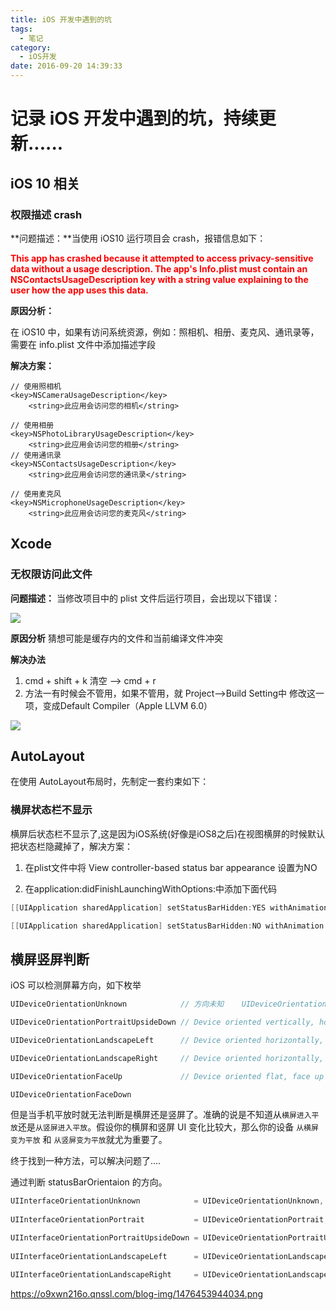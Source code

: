 ```yaml
---
title: iOS 开发中遇到的坑
tags:
  - 笔记
category:
  - iOS开发
date: 2016-09-20 14:39:33
---
```


# 记录 iOS 开发中遇到的坑，持续更新......
## iOS 10 相关

### 权限描述 crash 
**问题描述：**当使用 iOS10 运行项目会 crash，报错信息如下：

<font color=red>**This app has crashed because it attempted to access privacy-sensitive data without a usage description.  The app's Info.plist must contain an NSContactsUsageDescription key with a string value explaining to the user how the app uses this data.**</font>

**原因分析：**

在 iOS10 中，如果有访问系统资源，例如：照相机、相册、麦克风、通讯录等，需要在 info.plist 文件中添加描述字段

**解决方案：**

<!--more-->

```
// 使用照相机
<key>NSCameraUsageDescription</key>    
	<string>此应用会访问您的相机</string>

// 使用相册
<key>NSPhotoLibraryUsageDescription</key>
    <string>此应用会访问您的相册</string>
// 使用通讯录
<key>NSContactsUsageDescription</key>    
	<string>此应用会访问您的通讯录</string>

// 使用麦克风
<key>NSMicrophoneUsageDescription</key>    
	<string>此应用会访问您的麦克风</string>
```

## Xcode

### 无权限访问此文件
**问题描述：**
   当修改项目中的 plist 文件后运行项目，会出现以下错误：

![](https://o9xwn216o.qnssl.com/blog-img/1473670178405.png)

**原因分析**
猜想可能是缓存内的文件和当前编译文件冲突

**解决办法**
1. cmd + shift + k 清空 -—> cmd + r
2. 方法一有时候会不管用，如果不管用，就 Project-->Build Setting中 修改这一项，变成Default Compiler（Apple LLVM 6.0） 

![](https://o9xwn216o.qnssl.com/blog-img/1473670782316.png)

## AutoLayout
在使用 AutoLayout布局时，先制定一套约束如下：



### 横屏状态栏不显示
横屏后状态栏不显示了,这是因为iOS系统(好像是iOS8之后)在视图横屏的时候默认把状态栏隐藏掉了，解决方案：

1. 在plist文件中将 View controller-based status bar appearance 设置为NO

2. 在application:didFinishLaunchingWithOptions:中添加下面代码

```objectivec
[[UIApplication sharedApplication] setStatusBarHidden:YES withAnimation:UIStatusBarAnimationNone];

[[UIApplication sharedApplication] setStatusBarHidden:NO withAnimation:UIStatusBarAnimationNone];
```

## 横屏竖屏判断
iOS 可以检测屏幕方向，如下枚举

```objectivec
UIDeviceOrientationUnknown            // 方向未知    UIDeviceOrientationPortrait           // Device oriented vertically, home button on the bottom

UIDeviceOrientationPortraitUpsideDown // Device oriented vertically, home button on the top

UIDeviceOrientationLandscapeLeft      // Device oriented horizontally, home button on the right

UIDeviceOrientationLandscapeRight     // Device oriented horizontally, home button on the left

UIDeviceOrientationFaceUp             // Device oriented flat, face up

UIDeviceOrientationFaceDown  
```
但是当手机平放时就无法判断是横屏还是竖屏了。准确的说是不知道从`横屏进入平放`还是`从竖屏进入平放`。假设你的横屏和竖屏 UI 变化比较大，那么你的设备	`从横屏变为平放` 和 `从竖屏变为平放`就尤为重要了。

终于找到一种方法，可以解决问题了....

通过判断 statusBarOrientaion 的方向。

```objectivec
UIInterfaceOrientationUnknown            = UIDeviceOrientationUnknown,
 
UIInterfaceOrientationPortrait           = UIDeviceOrientationPortrait,

UIInterfaceOrientationPortraitUpsideDown = UIDeviceOrientationPortraitUpsideDown,
    
UIInterfaceOrientationLandscapeLeft      = UIDeviceOrientationLandscapeRight,

UIInterfaceOrientationLandscapeRight     = UIDeviceOrientationLandscapeLeft
```

https://o9xwn216o.qnssl.com/blog-img/1476453944034.png



